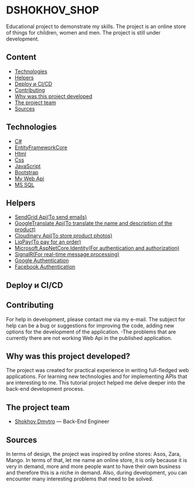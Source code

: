 # DSHOKHOV_SHOP
Educational project to demonstrate my skills. The project is an online store of things for children, women and men. The project is still under development.

## Content
- [Technologies](#Technologies)
- [Helpers](#Helpers)
- [Deploy и CI/CD](#deploy-и-ci/cd)
- [Contributing](#contributing)
- [Why was this project developed](#why-was-this-project-developed)
- [The project team](#the-project-team)
- [Sources](#sources)

## Technologies
- [C#](https://learn.microsoft.com/en-us/dotnet/csharp/)
- [EntityFrameworkCore](https://learn.microsoft.com/en-us/ef/core/)
- [Html](https://www.w3schools.com/html/)
- [Css](https://www.w3schools.com/Css/)
- [JavaScript](https://www.javascript.com/)
- [Bootstrap](https://getbootstrap.com/)
- [My Web Api](https://github.com/dshohov/DSHOKHOV_SHOP/tree/develop/Search_WebApi)
- [MS SQL](https://www.microsoft.com/en-us/sql-server/sql-server-downloads)

## Helpers
- [SendGrid Api(To send emails)](https://sendgrid.com/)
- [GoogleTranslate Api(To translate the name and description of the product)](https://cloud.google.com/translate)
- [Cloudinary Api(To store product photos)](https://cloudinary.com/)
- [LiqPay(To pay for an order)](https://www.liqpay.ua/documentation/api/home)
- [Microsoft.AspNetCore.Identity(For authentication and authorization)](https://learn.microsoft.com/en-us/aspnet/core/security/authentication/identity?view=aspnetcore-8.0&tabs=visual-studio)
- [SignalR(For real-time message processing)](https://dotnet.microsoft.com/en-us/apps/aspnet/signalr)
- [Google Authentication](https://learn.microsoft.com/en-us/aspnet/core/security/authentication/social/google-logins?view=aspnetcore-7.0)
- [Facebook Authentication](https://learn.microsoft.com/en-us/aspnet/core/security/authentication/social/facebook-logins?view=aspnetcore-7.0)

## Deploy и CI/CD

## Contributing
For help in development, please contact me via my e-mail. The subject for help can be a bug or suggestions for improving the code, adding new options for the development of the application.
-The problems that are currently there are not working Web Api in the published application.

## Why was this project developed?
The project was created for practical experience in writing full-fledged web applications. For learning new technologies and for implementing APIs that are interesting to me. This tutorial project helped me delve deeper into the back-end development process.

## The project team
- [Shokhov Dmytro](https://t.me/f_a_g_e) — Back-End Engineer

## Sources
In terms of design, the project was inspired by online stores: Asos, Zara, Mango. In terms of that, let me name an online store, it is only because it is very in demand, more and more people want to have their own business and therefore this is a niche in demand. Also, during development, you can encounter many interesting problems that need to be solved. 
